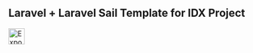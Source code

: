 ## Laravel + Laravel Sail Template for IDX Project

<a href="https://idx.google.com/new?template=https%3A%2F%2Fgithub.com%2Fvermaysha%2Flaravel-sail-idx-project-template">
  <img
    height="32"
    alt="Export to IDX"
    src="https://cdn.idx.dev/btn/export_light_32.svg">
</a>